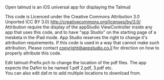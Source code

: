 Open talmud is an iOS universal app for displaying the Talmud

This code is Licenced under the Creative Commons Attribution 3.0 Unported (CC BY 3.0) http://creativecommons.org/licenses/by/3.0/
Attribution require the display of the appStudio ViewController inside any app that uses this code, and to have "app Studio" on the starting page of a mesketa in the iPad mode.
App Studio reserves the right to change it's attribution requirements.
If this code is used in a way that cannot make such attribution, Please contact copyright@appstudio.co.il for direction on how to properly attribute this code.

Edit talmud-Prefix.pch to change the location of the pdf files.  The app expects the Dafim to be named 1.pdf 2.pdf, 3.pdf etc.  
You can also edit daf.m to add multiple locations to download from.

